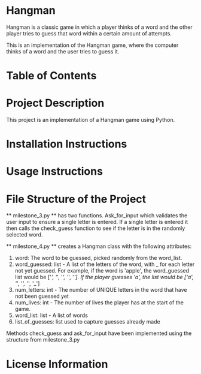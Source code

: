 # Hangman
Hangman is a classic game in which a player thinks of a word and the other player tries to guess that word within a certain amount of attempts.

This is an implementation of the Hangman game, where the computer thinks of a word and the user tries to guess it. 

# Table of Contents

# Project Description
This project is an implementation of a Hangman game using Python.

# Installation Instructions

# Usage Instructions

# File Structure of the Project
** milestone_3.py ** has two functions. Ask_for_input which validates the user input to ensure a single letter is entered. If a single letter is entered it then calls the check_guess function to see if the letter is in the randomly selected word.

** milestone_4.py ** creates a Hangman class with the following attributes:
1. word: The word to be guessed, picked randomly from the word_list. 
2. word_guessed: list - A list of the letters of the word, with _ for each letter not yet guessed. For example, if the word is 'apple', the word_guessed list would be ['_', '_', '_', '_', '_']. If the player guesses 'a', the list would be ['a', '_', '_', '_', '_']
3. num_letters: int - The number of UNIQUE letters in the word that have not been guessed yet
4. num_lives: int - The number of lives the player has at the start of the game.
5. word_list: list - A list of words
6. list_of_guesses: list used to capture guesses already made

Methods check_guess and ask_for_input have been implemented using the structure from milestone_3.py


# License Information
